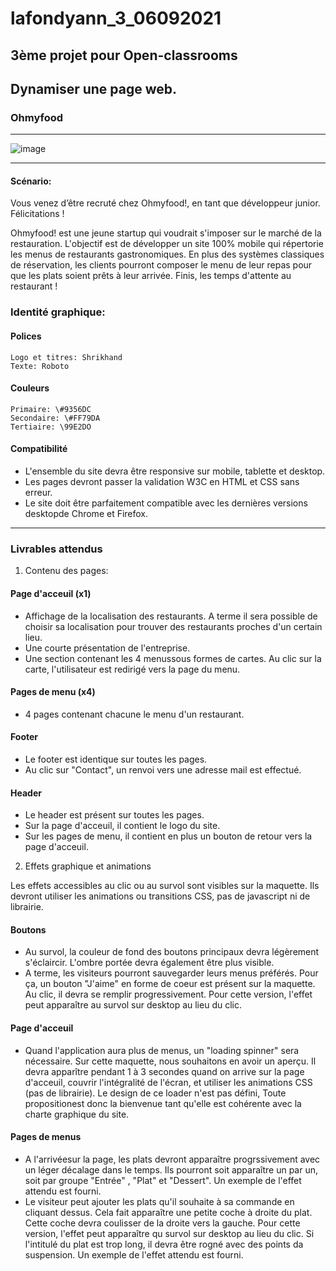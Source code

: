 # lafondyann_3_06092021
## 3ème projet pour Open-classrooms

## Dynamiser une page web.
### Ohmyfood
***

![image](https://user.oc-static.com/upload/2020/08/24/15982605908418_Maquettes%20Ohmyfood.jpg)

***

#### Scénario:
Vous venez d’être recruté chez Ohmyfood!, en tant que développeur junior. Félicitations !

Ohmyfood! est une jeune startup qui voudrait s'imposer sur le marché de la restauration. L'objectif est de développer un site 100% mobile qui répertorie les menus de restaurants gastronomiques. En plus des systèmes classiques de réservation, les clients pourront composer le menu de leur repas pour que les plats soient prêts à leur arrivée. Finis, les temps d'attente au restaurant !

### Identité graphique:

#### Polices
    Logo et titres: Shrikhand
    Texte: Roboto

#### Couleurs
    Primaire: \#9356DC
    Secondaire: \#FF79DA
    Tertiaire: \99E2DO

#### Compatibilité

* L'ensemble du site devra être responsive sur mobile, tablette et desktop.
* Les pages devront passer la validation W3C en HTML et CSS sans erreur.
* Le site doit être parfaitement compatible avec les dernières versions desktopde Chrome et Firefox.

***

### Livrables attendus

1. Contenu des pages:

#### Page d'acceuil (x1)

* Affichage de la localisation des restaurants. A terme il sera possible de choisir sa localisation pour trouver des restaurants proches d'un certain lieu.
* Une courte présentation de l'entreprise.
* Une section contenant les 4 menussous formes de cartes. Au clic sur la carte, l'utilisateur est redirigé vers la page du menu.

#### Pages de menu (x4)

* 4 pages contenant chacune le menu d'un restaurant.

#### Footer

* Le footer est identique sur toutes les pages.
* Au clic sur "Contact", un renvoi vers une adresse mail est effectué.

#### Header

* Le header est présent sur toutes les pages.
* Sur la page d'acceuil, il contient le logo du site.
* Sur les pages de menu, il contient en plus un bouton de retour vers la page d'acceuil.

2. Effets graphique et animations

Les effets accessibles au clic ou au survol sont visibles sur la maquette. Ils devront utiliser les animations ou transitions CSS, pas de javascript ni de librairie.

#### Boutons

* Au survol, la couleur de fond des boutons principaux devra légèrement s'éclaircir. L'ombre portée devra également être plus visible.
* A terme, les visiteurs pourront sauvegarder leurs menus préférés. Pour ça, un bouton "J'aime" en forme de coeur est présent sur la maquette. Au clic, il devra se remplir progressivement. Pour cette version, l'effet peut apparaître au survol sur desktop au lieu du clic.

#### Page d'acceuil

* Quand l'application aura plus de menus, un "loading spinner" sera nécessaire. Sur cette maquette, nous souhaitons en avoir un aperçu. Il devra apparître pendant 1 à 3 secondes quand on arrive sur la page d'acceuil, couvrir l'intégralité de l'écran, et utiliser les animations CSS (pas de librairie). Le design de ce loader n'est pas défini, Toute propositionest donc la bienvenue tant qu'elle est cohérente avec la charte graphique du site.

#### Pages de menus

* A l'arrivéesur la page, les plats devront apparaître progrssivement avec un léger décalage dans le temps. Ils pourront soit apparaître un par un, soit par groupe "Entrée" , "Plat" et "Dessert". Un exemple de l'effet attendu est fourni.
* Le visiteur peut ajouter les plats qu'il souhaite à sa commande en cliquant dessus. Cela fait apparaître une petite coche à droite du plat. Cette coche devra coulisser de la droite vers la gauche. Pour cette version, l'effet peut apparaître qu survol sur desktop au lieu du clic. Si l'intitulé du plat est trop long, il devra être rogné avec des points da suspension. Un exemple de l'effet attendu est fourni.